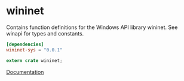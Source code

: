 # wininet #
Contains function definitions for the Windows API library wininet. See winapi for types and constants.

```toml
[dependencies]
wininet-sys = "0.0.1"
```

```rust
extern crate wininet;
```

[Documentation](https://retep998.github.io/doc/winapi/wininet/)
